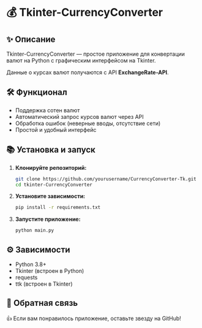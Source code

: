 # 💰 Tkinter-CurrencyConverter

## ✨ Описание
Tkinter-CurrencyConverter — простое приложение для конвертации валют на Python с графическим интерфейсом на Tkinter.  

Данные о курсах валют получаются с API **ExchangeRate-API**.

## 🛠 Функционал
- Поддержка сотен валют
- Автоматический запрос курсов валют через API
- Обработка ошибок (неверные вводы, отсутствие сети)
- Простой и удобный интерфейс

## 📚 Установка и запуск
1. **Клонируйте репозиторий:**
   ```sh
   git clone https://github.com/yourusername/CurrencyConverter-Tk.git
   cd tkinter-CurrencyConverter

2. **Установите зависимости:**
    ```sh
    pip install -r requirements.txt

3. **Запустите приложение:**
    ```sh
    python main.py

## ⚙️ Зависимости
- Python 3.8+
- Tkinter (встроен в Python)
- requests
- ttk (встроен в Tkinter)

## 🌟 Обратная связь
👍 Если вам понравилось приложение, оставьте звезду на GitHub!
